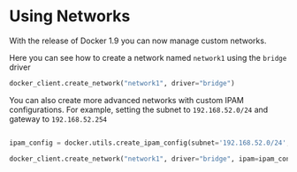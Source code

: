 # Using Networks

With the release of Docker 1.9 you can now manage custom networks.


Here you can see how to create a network named ```network1``` using the ```bridge``` driver

```python
docker_client.create_network("network1", driver="bridge")
```

You can also create more advanced networks with custom IPAM configurations. For example, 
setting the subnet to ```192.168.52.0/24``` and gateway to ```192.168.52.254```

```python

ipam_config = docker.utils.create_ipam_config(subnet='192.168.52.0/24', gateway='192.168.52.254')

docker_client.create_network("network1", driver="bridge", ipam=ipam_config)
```
